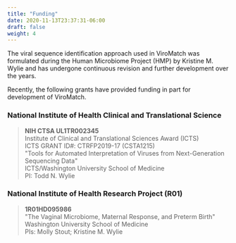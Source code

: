 ```yaml
---
title: "Funding"
date: 2020-11-13T23:37:31-06:00
draft: false
weight: 4
---
```


The viral sequence identification approach used in ViroMatch was formulated during the Human Microbiome Project (HMP) by Kristine M. Wylie and has undergone continuous revision and further development over the years.

Recently, the following grants have provided funding in part for development of ViroMatch.

### National Institute of Health Clinical and Translational Science

>**NIH CTSA UL1TR002345**     
>Institute of Clinical and Translational Sciences Award (ICTS)     
>ICTS GRANT ID#: CTRFP2019-17 (CSTA1215)     
>"Tools for Automated Interpretation of Viruses from Next-Generation Sequencing Data"     
>ICTS/Washington University School of Medicine     
>PI: Todd N. Wylie     

### National Institute of Health Research Project (R01)

>**1R01HD095986**     
>"The Vaginal Microbiome, Maternal Response, and Preterm Birth"     
>Washington University School of Medicine     
>PIs: Molly Stout; Kristine M. Wylie    
